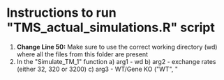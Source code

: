 # Instructions to run "TMS_actual_simulations.R" script

1) **Change Line 50:** Make sure to use the correct working directory (wd) where all the files from this folder are present
2)  In the "Simulate_TM_1" function
    a) arg1 - wd
    b) arg2 - exchange rates (either 32, 320 or 3200)
    c) arg3 - WT/Gene KO ("WT", "



